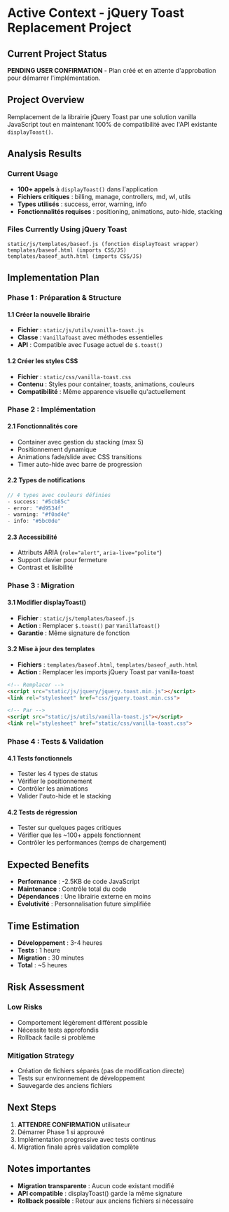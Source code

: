 # Active Context - jQuery Toast Replacement Project

## Current Project Status

**PENDING USER CONFIRMATION** - Plan créé et en attente d'approbation pour démarrer l'implémentation.

## Project Overview

Remplacement de la librairie jQuery Toast par une solution vanilla JavaScript tout en maintenant 100% de compatibilité avec l'API existante `displayToast()`.

## Analysis Results

### Current Usage

- **100+ appels** à `displayToast()` dans l'application
- **Fichiers critiques** : billing, manage, controllers, md, wl, utils
- **Types utilisés** : success, error, warning, info
- **Fonctionnalités requises** : positioning, animations, auto-hide, stacking

### Files Currently Using jQuery Toast

```
static/js/templates/baseof.js (fonction displayToast wrapper)
templates/baseof.html (imports CSS/JS)
templates/baseof_auth.html (imports CSS/JS) 
```

## Implementation Plan

### Phase 1 : Préparation & Structure

#### 1.1 Créer la nouvelle librairie

- **Fichier** : `static/js/utils/vanilla-toast.js`
- **Classe** : `VanillaToast` avec méthodes essentielles
- **API** : Compatible avec l'usage actuel de `$.toast()`

#### 1.2 Créer les styles CSS

- **Fichier** : `static/css/vanilla-toast.css`
- **Contenu** : Styles pour container, toasts, animations, couleurs
- **Compatibilité** : Même apparence visuelle qu'actuellement

### Phase 2 : Implémentation

#### 2.1 Fonctionnalités core

- Container avec gestion du stacking (max 5)
- Positionnement dynamique
- Animations fade/slide avec CSS transitions
- Timer auto-hide avec barre de progression

#### 2.2 Types de notifications

```javascript
// 4 types avec couleurs définies
- success: "#5cb85c" 
- error: "#d9534f"
- warning: "#f0ad4e" 
- info: "#5bc0de"
```

#### 2.3 Accessibilité

- Attributs ARIA (`role="alert"`, `aria-live="polite"`)
- Support clavier pour fermeture
- Contrast et lisibilité

### Phase 3 : Migration

#### 3.1 Modifier displayToast()

- **Fichier** : `static/js/templates/baseof.js`
- **Action** : Remplacer `$.toast()` par `VanillaToast()`
- **Garantie** : Même signature de fonction

#### 3.2 Mise à jour des templates

- **Fichiers** : `templates/baseof.html`, `templates/baseof_auth.html`
- **Action** : Remplacer les imports jQuery Toast par vanilla-toast

```html
<!-- Remplacer -->
<script src="static/js/jquery/jquery.toast.min.js"></script>
<link rel="stylesheet" href="css/jquery.toast.min.css">

<!-- Par -->
<script src="static/js/utils/vanilla-toast.js"></script>
<link rel="stylesheet" href="static/css/vanilla-toast.css">
```

### Phase 4 : Tests & Validation

#### 4.1 Tests fonctionnels

- Tester les 4 types de status
- Vérifier le positionnement
- Contrôler les animations
- Valider l'auto-hide et le stacking

#### 4.2 Tests de régression

- Tester sur quelques pages critiques
- Vérifier que les ~100+ appels fonctionnent
- Contrôler les performances (temps de chargement)

## Expected Benefits

- **Performance** : -2.5KB de code JavaScript
- **Maintenance** : Contrôle total du code
- **Dépendances** : Une librairie externe en moins
- **Évolutivité** : Personnalisation future simplifiée

## Time Estimation

- **Développement** : 3-4 heures
- **Tests** : 1 heure
- **Migration** : 30 minutes
- **Total** : ~5 heures

## Risk Assessment

### Low Risks

- Comportement légèrement différent possible
- Nécessite tests approfondis
- Rollback facile si problème

### Mitigation Strategy

- Création de fichiers séparés (pas de modification directe)
- Tests sur environnement de développement
- Sauvegarde des anciens fichiers

## Next Steps

1. **ATTENDRE CONFIRMATION** utilisateur
2. Démarrer Phase 1 si approuvé
3. Implémentation progressive avec tests continus
4. Migration finale après validation complète

## Notes importantes

- **Migration transparente** : Aucun code existant modifié
- **API compatible** : displayToast() garde la même signature
- **Rollback possible** : Retour aux anciens fichiers si nécessaire
